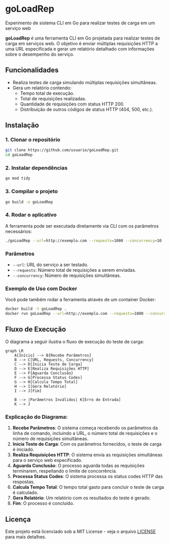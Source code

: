 # goLoadRep
Experimento de sistema CLI em Go para realizar testes de carga em um serviço web

**goLoadRep** é uma ferramenta CLI em Go projetada para realizar testes de carga em serviços web. O objetivo é enviar múltiplas requisições HTTP a uma URL especificada e gerar um relatório detalhado com informações sobre o desempenho do serviço.

## Funcionalidades

- Realiza testes de carga simulando múltiplas requisições simultâneas.
- Gera um relatório contendo:
  - Tempo total de execução.
  - Total de requisições realizadas.
  - Quantidade de requisições com status HTTP 200.
  - Distribuição de outros códigos de status HTTP (404, 500, etc.).

## Instalação

### 1. Clonar o repositório

```bash
git clone https://github.com/usuario/goLoadRep.git
cd goLoadRep
```

### 2. Instalar dependências

```bash
go mod tidy
```

### 3. Compilar o projeto

```bash
go build -o goLoadRep
```

### 4. Rodar o aplicativo

A ferramenta pode ser executada diretamente via CLI com os parâmetros necessários:

```bash
./goLoadRep --url=http://exemplo.com --requests=1000 --concurrency=10
```

### Parâmetros

- `--url`: URL do serviço a ser testado.
- `--requests`: Número total de requisições a serem enviadas.
- `--concurrency`: Número de requisições simultâneas.

### Exemplo de Uso com Docker

Você pode também rodar a ferramenta através de um container Docker:

```bash
docker build -t goLoadRep .
docker run goLoadRep --url=http://exemplo.com --requests=1000 --concurrency=10
```

## Fluxo de Execução

O diagrama a seguir ilustra o fluxo de execução do teste de carga:

```mermaid
graph LR
    A[Início] --> B{Recebe Parâmetros}
    B --> C[URL, Requests, Concurrency]
    C --> D[Inicia Teste de Carga]
    D --> E[Realiza Requisições HTTP]
    E --> F{Aguarda Conclusão}
    F --> G[Processa Status Codes]
    G --> H[Calcula Tempo Total]
    H --> I[Gera Relatório]
    I --> J[Fim]

    B --> |Parâmetros Inválidos| K[Erro de Entrada]
    K --> J
```

### Explicação do Diagrama:

1. **Recebe Parâmetros**: O sistema começa recebendo os parâmetros da linha de comando, incluindo a URL, o número total de requisições e o número de requisições simultâneas.
2. **Inicia Teste de Carga**: Com os parâmetros fornecidos, o teste de carga é iniciado.
3. **Realiza Requisições HTTP**: O sistema envia as requisições simultâneas para o serviço web especificado.
4. **Aguarda Conclusão**: O processo aguarda todas as requisições terminarem, respeitando o limite de concorrência.
5. **Processa Status Codes**: O sistema processa os status codes HTTP das respostas.
6. **Calcula Tempo Total**: O tempo total gasto para concluir o teste de carga é calculado.
7. **Gera Relatório**: Um relatório com os resultados do teste é gerado.
8. **Fim**: O processo é concluído.

## Licença

Este projeto está licenciado sob a MIT License - veja o arquivo [LICENSE](LICENSE) para mais detalhes.

